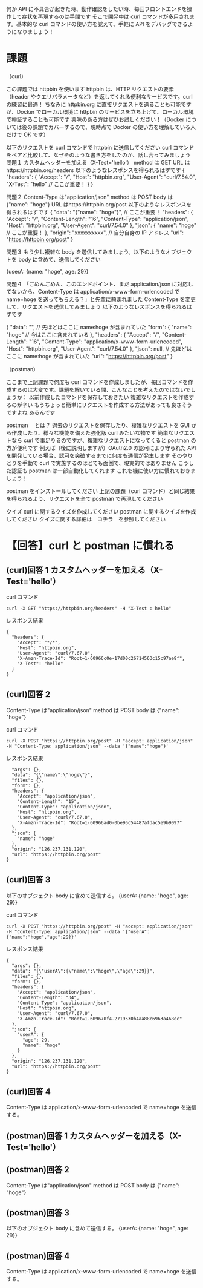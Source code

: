 何か API に不具合が起きた時、動作確認をしたい時、毎回フロントエンドを操作して症状を再現するのは手間です
そこで開発中は curl コマンドが多用されます。基本的な curl コマンドの使い方を覚えて、手軽に API をデバッグできるようになりましょう！

# 課題

（curl）

この課題では httpbin を使います
httpbin は、HTTP リクエストの要素（header やクエリパラメータなど）を返してくれる便利なサービスです。curl の練習に最適！
ちなみに httpbin.org に直接リクエストを送ることも可能ですが、Docker でローカル環境に httpbin のサービスを立ち上げて、ローカル環境で検証することも可能です
興味のある方はぜひお試しください！（Docker については後の課題でカバーするので、現時点で Docker の使い方を理解している人だけで OK です）

以下のリクエストを curl コマンドで httpbin に送信してください
curl コマンドをペアと比較して、なぜそのような書き方をしたのか、話し合ってみましょう
問題１
カスタムヘッダーを加える（X-Test='hello'）
method は GET
URL はhttps://httpbin.org/headers
以下のようなレスポンスを得られるはずです
{
"headers": {
"Accept": "_/_",
"Host": "httpbin.org",
"User-Agent": "curl/7.54.0",
"X-Test": "hello" // ここが重要！
}
}

問題２
Content-Type は"application/json"
method は POST
body は {"name": "hoge"}
URL はhttps://httpbin.org/post
以下のようなレスポンスを得られるはずです
{
"data": "{\"name\": \"hoge\"}", // ここが重要！
"headers": {
"Accept": "_/_",
"Content-Length": "16",
"Content-Type": "application/json",
"Host": "httpbin.org",
"User-Agent": "curl/7.54.0"
},
"json": {
"name": "hoge" // ここが重要！
},
"origin": "xxxxxxxxxx", // 自分自身の IP アドレス
"url": "https://httpbin.org/post"
}

問題３
もう少し複雑な body を送信してみましょう。以下のようなオブジェクトを body に含めて、送信してください

{userA: {name: "hoge", age: 29}}

問題４
「ごめんごめん、このエンドポイント、まだ application/json に対応してないから、Content-Type は application/x-www-form-urlencoded で name=hoge を送ってもらえる？」と先輩に頼まれました
Content-Type を変更して、リクエストを送信してみましょう
以下のようなレスポンスを得られるはずです

{
"data": "", // 先ほどはここに name:hoge が含まれていた
"form": {
"name": "hoge" // 今はここに含まれている
},
"headers": {
"Accept": "_/_",
"Content-Length": "16",
"Content-Type": "application/x-www-form-urlencoded",
"Host": "httpbin.org",
"User-Agent": "curl/7.54.0"
},
"json": null, // 先ほどはここに name:hoge が含まれていた
"url": "https://httpbin.org/post"
}

（postman）

ここまで上記課題で何度も curl コマンドを作成しましたが、毎回コマンドを作成するのは大変です。課題を解いている間、こんなことを考えたのではないでしょうか：
以前作成したコマンドを保存しておきたい
複雑なリクエストを作成するのが辛い
もうちょっと簡単にリクエストを作成する方法があっても良さそうですよね
あるんです

postman 　とは？
過去のリクエストを保存したり、複雑なリクエストを GUI から作成したり、様々な機能を備えた強化版 curl みたいな物です
簡単なリクエストなら curl で事足りるのですが、複雑なリクエストになってくると postman の方が便利です
例えば（後に説明しますが）OAuth2.0 の認可により守られた API を開発している場合、認可を突破するまでに何度も通信が発生します
そのやりとりを手動で curl で実施するのはとても面倒で、現実的ではありません
こうした認証も postman は一部自動化してくれます
これを機に使い方に慣れておきましょう！

postman をインストールしてください
上記の課題（curl コマンド）と同じ結果を得られるよう、リクエストを全て postman で再現してください

クイズ
curl に関するクイズを作成してください
postman に関するクイズを作成してください
クイズに関する詳細は　コチラ　を参照してください

# 【回答】curl と postman に慣れる

## (curl)回答 1 カスタムヘッダーを加える（X-Test='hello'）

curl コマンド

```
curl -X GET "https://httpbin.org/headers" -H "X-Test : hello"
```

レスポンス結果

```
{
  "headers": {
    "Accept": "*/*",
    "Host": "httpbin.org",
    "User-Agent": "curl/7.67.0",
    "X-Amzn-Trace-Id": "Root=1-60966c0e-17d00c26714563c15c97ae8f",
    "X-Test": "hello"
  }
}
```

## (curl)回答 2

Content-Type は"application/json"
method は POST
body は {"name": "hoge"}

curl コマンド

```
curl -X POST "https://httpbin.org/post" -H "accept: application/json" -H "Content-Type: application/json" --data '{"name":"hoge"}'
```

レスポンス結果

```
  "args": {},
  "data": "{\"name\":\"hoge\"}",
  "files": {},
  "form": {},
  "headers": {
    "Accept": "application/json",
    "Content-Length": "15",
    "Content-Type": "application/json",
    "Host": "httpbin.org",
    "User-Agent": "curl/7.67.0",
    "X-Amzn-Trace-Id": "Root=1-60966ad0-0be96c54487afdac5e9b9097"
  },
  "json": {
    "name": "hoge"
  },
  "origin": "126.237.131.120",
  "url": "https://httpbin.org/post"
}
```

## (curl)回答 3

以下のオブジェクト body に含めて送信する。
{userA: {name: "hoge", age: 29}}

curl コマンド

```
curl -X POST "https://httpbin.org/post" -H "accept: application/json" -H "Content-Type: application/json" --data '{"userA":{"name":"hoge","age":29}}'
```

レスポンス結果

```
{
  "args": {},
  "data": "{\"userA\":{\"name\":\"hoge\",\"age\":29}}",
  "files": {},
  "form": {},
  "headers": {
    "Accept": "application/json",
    "Content-Length": "34",
    "Content-Type": "application/json",
    "Host": "httpbin.org",
    "User-Agent": "curl/7.67.0",
    "X-Amzn-Trace-Id": "Root=1-609670f4-2719530b4aa88c6963a468ec"
  },
  "json": {
    "userA": {
      "age": 29,
      "name": "hoge"
    }
  },
  "origin": "126.237.131.120",
  "url": "https://httpbin.org/post"
}
```

## (curl)回答 4

Content-Type は application/x-www-form-urlencoded で name=hoge を送信する。

## (postman)回答 1 カスタムヘッダーを加える（X-Test='hello'）

## (postman)回答 2

Content-Type は"application/json"
method は POST
body は {"name": "hoge"}

## (postman)回答 3

以下のオブジェクト body に含めて送信する。
{userA: {name: "hoge", age: 29}}

## (postman)回答 4

Content-Type は application/x-www-form-urlencoded で name=hoge を送信する。
